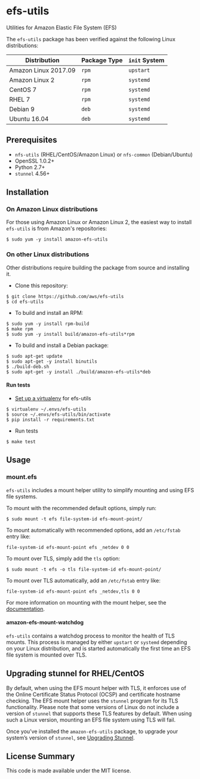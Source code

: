 # efs-utils

Utilities for Amazon Elastic File System (EFS)

The `efs-utils` package has been verified against the following Linux distributions:

| Distribution | Package Type | `init` System |
| ------------ | ------------ | ------------- |
| Amazon Linux 2017.09 | `rpm` | `upstart` |
| Amazon Linux 2 | `rpm` | `systemd` |
| CentOS 7 | `rpm` | `systemd` |
| RHEL 7 | `rpm`| `systemd` |
| Debian 9 | `deb` | `systemd` |
| Ubuntu 16.04 | `deb` | `systemd` |

## Prerequisites

* `nfs-utils` (RHEL/CentOS/Amazon Linux) or `nfs-common` (Debian/Ubuntu)
* OpenSSL 1.0.2+
* Python 2.7+
* `stunnel` 4.56+

## Installation

### On Amazon Linux distributions

For those using Amazon Linux or Amazon Linux 2, the easiest way to install `efs-utils` is from Amazon's repositories:

```
$ sudo yum -y install amazon-efs-utils
```

### On other Linux distributions

Other distributions require building the package from source and installing it.

- Clone this repository:

```
$ git clone https://github.com/aws/efs-utils
$ cd efs-utils
```

- To build and install an RPM:

```
$ sudo yum -y install rpm-build
$ make rpm
$ sudo yum -y install build/amazon-efs-utils*rpm
```

- To build and install a Debian package:

```
$ sudo apt-get update
$ sudo apt-get -y install binutils
$ ./build-deb.sh
$ sudo apt-get -y install ./build/amazon-efs-utils*deb
```

#### Run tests

- [Set up a virtualenv](http://libzx.so/main/learning/2016/03/13/best-practice-for-virtualenv-and-git-repos.html) for efs-utils

```
$ virtualenv ~/.envs/efs-utils
$ source ~/.envs/efs-utils/bin/activate
$ pip install -r requirements.txt
```

- Run tests

```
$ make test
```

## Usage

### mount.efs

`efs-utils` includes a mount helper utility to simplify mounting and using EFS file systems.

To mount with the recommended default options, simply run:

```
$ sudo mount -t efs file-system-id efs-mount-point/
```

To mount automatically with recommended options, add an `/etc/fstab` entry like:

```
file-system-id efs-mount-point efs _netdev 0 0
```

To mount over TLS, simply add the `tls` option:

```
$ sudo mount -t efs -o tls file-system-id efs-mount-point/
```

To mount over TLS automatically, add an `/etc/fstab` entry like:

```
file-system-id efs-mount-point efs _netdev,tls 0 0
```

For more information on mounting with the mount helper, see the [documentation](https://docs.aws.amazon.com/efs/latest/ug/using-amazon-efs-utils.html).

#### amazon-efs-mount-watchdog

`efs-utils` contains a watchdog process to monitor the health of TLS mounts. This process is managed by either `upstart` or `systemd` depending on your Linux distribution, and is started automatically the first time an EFS file system is mounted over TLS.

## Upgrading stunnel for RHEL/CentOS

By default, when using the EFS mount helper with TLS, it enforces use of the Online Certificate Status Protocol (OCSP) and certificate hostname checking. The EFS mount helper uses the `stunnel` program for its TLS functionality. Please note that some versions of Linux do not include a version of `stunnel` that supports these TLS features by default. When using such a Linux version, mounting an EFS file system using TLS will fail.

Once you’ve installed the `amazon-efs-utils` package, to upgrade your system’s version of `stunnel`, see [Upgrading Stunnel](https://docs.aws.amazon.com/efs/latest/ug/using-amazon-efs-utils.html#upgrading-stunnel).

## License Summary

This code is made available under the MIT license.

